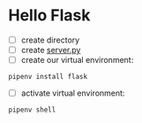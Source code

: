 # Hello Flask

- [ ] create directory
- [ ] create [server.py](server.py)
- [ ] create our virtual environment:

```
pipenv install flask
```
- [ ] activate virtual environment:

```
pipenv shell
```